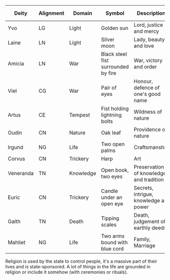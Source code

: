 
| **Deity** | **Alignment**   | **Domain** | **Symbol**                          | **Description**                         | **Other Names** |
|-----------|------------|-----------|--------------|-----------------|----------|
| Yvo       | LG     | Light      | Golden sun                          | Lord, justice and mercy                 | [[Helm]]             |
| Laine     | LN  | Light      | Silver moon                         | Lady, beauty and love                   | [[Sune]]             |
| Amicia    | LN  | War        | Black steel fist surrounded by fire | War, victory and order                  | [[Bane]]             |
| Viel      | CG    | War        | Pair of eyes                        | Honour, defence of one's good name     | [[Tyr]]              |
| Artus     | CE    | Tempest    | Fist holding lightning bolts        | Wildness of nature                      | [[Talos]]            |
| Oudin     | CN | Nature     | Oak leaf                            | Providence of nature                    | [[Eldath]]           |
| Irgund    | NG    | Life       | Two open palms                      | Craftsmanship                           | [[Selune]]           |
| Corvus    | CN | Trickery   | Harp                                | Art                                     | [[Oghma]]            |
| Veneranda | TN    | Knowledge  | Open book, two eyes                        | Preservation of knowledge and tradition | [[Savras]]            |
| Euric     | CN | Trickery   | Candle under an open eye            | Secrets, intrigue, knowledge as power   | [[Mask]]             |
| Galth     | TN    | Death      | Tipping scales                      | Death, judgement of earthly deeds       | [[Kelemvor]]         |
| Mahliet   | NG    | Life       | Two arms bound with blue cord       | Family, Marriage                        | [[Lliira]]           |

Religion is used by the state to control people, it's a massive part of their lives and is state-sponsored. A lot of things in the life are grounded in religion or include it somehow (with ceremonies or rituals).
